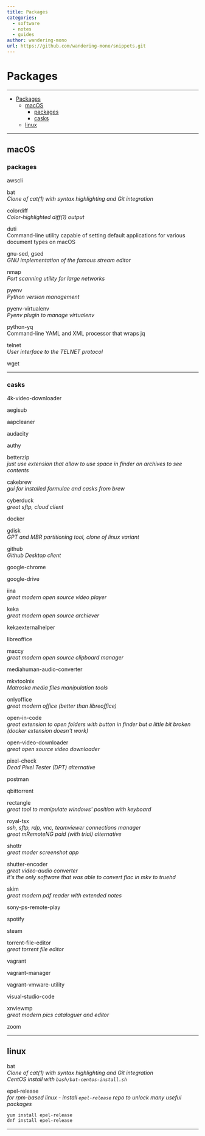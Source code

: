 ```yaml
---
title: Packages
categories:
  - software
  - notes
  - guides
author: wandering-mono
url: https://github.com/wandering-mono/snippets.git
---
```


# Packages

---

- [Packages](#packages)
  - [macOS](#macos)
    - [packages](#packages-1)
    - [casks](#casks)
  - [linux](#linux)

---

## macOS

### packages

awscli

bat  
*Clone of cat(1) with syntax highlighting and Git integration*

colordiff  
*Color-highlighted diff(1) output*

duti  
Command-line utility capable of setting default applications for various document types on macOS

gnu-sed, gsed  
*GNU implementation of the famous stream editor*

nmap  
*Port scanning utility for large networks*  

pyenv  
*Python version management*  

pyenv-virtualenv  
*Pyenv plugin to manage virtualenv*

python-yq  
Command-line YAML and XML processor that wraps jq

telnet  
*User interface to the TELNET protocol*

wget

---

### casks

4k-video-downloader

aegisub

aapcleaner

audacity

authy

betterzip  
*just use extension that allow to use space in finder on archives to see contents*

cakebrew  
*gui for installed formulae and casks from brew*

cyberduck  
*great sftp, cloud client*

docker

gdisk  
*GPT and MBR partitioning tool, clone of linux variant*

github  
*Github Desktop client*

google-chrome

google-drive

iina  
*great modern open source video player*

keka  
*great modern open source  archiever*

kekaexternalhelper

libreoffice

maccy  
*great modern open source clipboard manager*

mediahuman-audio-converter

mkvtoolnix  
*Matroska media files manipulation tools*

onlyoffice  
*great modern office (better than libreoffice)*

open-in-code  
*great extension to open folders with button in finder but a little bit broken (docker extension doesn't work)*

open-video-downloader  
*great open source video downloader*

pixel-check  
*Dead Pixel Tester (DPT) alternative*

postman

qbittorrent

rectangle  
*great tool to manipulate windows' position with keyboard*

royal-tsx  
*ssh, sftp, rdp, vnc, teamviewer connections manager  
great mRemoteNG paid (with trial) alternative*

shottr  
*great moder screenshot app*

shutter-encoder  
*great video-audio converter  
it's the only software that was able to convert flac in mkv to truehd*

skim  
*great modern pdf reader with extended notes*

sony-ps-remote-play

spotify

steam

torrent-file-editor  
*great torrent file editor*

vagrant

vagrant-manager

vagrant-vmware-utility

visual-studio-code

xnviewmp  
*great modern pics cataloguer and editor*

zoom

---

## linux

bat  
*Clone of cat(1) with syntax highlighting and Git integration  
CentOS install with `bash/bat-centos-install.sh`*

epel-release  
*for rpm-based linux - install `epel-release` repo to unlock many useful packages*

```bash
yum install epel-release
dnf install epel-release 
```

---
